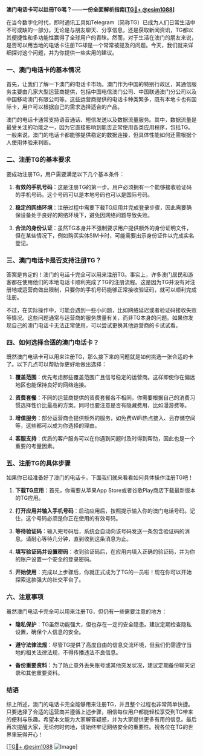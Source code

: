 **澳门电话卡可以註冊TG嗎？——一份全面解析指南[[TG💪+ @esim1088](https://t.me/s/esim1088)]**

在当今数字化时代，即时通讯工具如Telegram（简称TG）已成为人们日常生活中不可或缺的一部分。无论是与朋友聊天、分享信息，还是获取新闻资讯，TG都以其便捷性和多功能性赢得了全球用户的青睐。然而，对于生活在澳门的朋友来说，是否可以用当地的电话卡注册TG却是一个常常被提及的问题。今天，我们就来详细探讨这个问题，并为你提供一些实用的建议。

### 一、澳门电话卡的基本情况

首先，让我们了解一下澳门的电话卡市场。澳门作为中国的特别行政区，其通信服务主要由几家大型运营商提供，包括中国电信澳门公司、中国联通澳门分公司以及中国移动澳门有限公司等。这些运营商提供的电话卡种类繁多，既有本地卡也有国际卡，用户可以根据自己的需求选择适合的产品。

澳门的电话卡通常支持语音通话、短信发送以及数据流量服务。其中，数据流量是最受关注的功能之一，因为它直接影响到能否正常使用各类应用程序，包括TG。一般来说，澳门的电话卡都能够提供稳定的数据连接，但具体性能如何还需根据个人使用体验来判断。

### 二、注册TG的基本要求

要成功注册TG，用户需要满足以下几个基本条件：

1. **有效的手机号码**：这是注册TG的第一步。用户必须拥有一个能够接收验证码的手机号码。这个号码可以是本地号码也可以是国际号码。
   
2. **稳定的网络环境**：注册过程中需要下载TG应用并完成登录步骤，因此需要确保设备处于良好的网络环境下，避免因网络问题导致失败。

3. **合法的身份认证**：虽然TG本身并不强制要求用户提供额外的身份证明文件，但在某些情况下，例如购买实体SIM卡时，可能需要出示身份证件以完成实名登记。

### 三、澳门电话卡是否支持注册TG？

答案是肯定的！澳门的电话卡完全可以用来注册TG。事实上，许多澳门居民和游客都在使用他们的本地电话卡顺利完成了TG的注册流程。这是因为TG并没有对注册地或运营商做出限制，只要你的手机号码能够正常接收验证码，就可以顺利完成注册。

不过，在实际操作中，可能会遇到一些小问题，比如网络延迟或者验证码接收失败等情况。这些问题通常与运营商的服务质量有关，而非TG本身的问题。如果你发现自己的澳门电话卡无法正常使用，可以尝试更换其他运营商的卡试试看。

### 四、如何选择合适的澳门电话卡？

既然澳门电话卡可以用来注册TG，那么接下来的问题就是如何挑选一张合适的卡了。以下几点可以帮助你更好地做出选择：

1. **覆盖范围**：优先考虑那些覆盖范围广且信号稳定的运营商。这样即使你在偏远地区也能保持良好的网络连接。

2. **资费套餐**：不同的运营商提供的资费套餐各不相同，你需要根据自己的消费习惯选择性价比最高的方案。同时也要注意是否有隐藏费用，比如漫游费等。

3. **增值服务**：部分运营商会提供额外的服务，如免费WiFi热点接入、云存储空间等，这些都可以成为你选择的理由。

4. **客服支持**：优质的客户服务可以在你遇到问题时及时得到帮助，因此也是一个重要的考量因素。

### 五、注册TG的具体步骤

如果你已经准备好了澳门的电话卡，下面我们就来看看如何具体操作注册TG吧！

1. **下载TG应用**：首先，你需要从苹果App Store或者谷歌Play商店下载最新版本的TG应用。

2. **打开应用并输入手机号码**：启动应用后，按照提示输入你的澳门电话号码。记住，这个号码必须是你正在使用的有效号码。

3. **等待验证码**：输入完号码后，系统会自动向该号码发送一条包含验证码的消息。请耐心等待几分钟，直到收到这条消息为止。

4. **填写验证码并设置密码**：收到验证码后，在应用内填入正确的验证码，并为你的账户设置一个安全的登录密码。

5. **开始使用**：完成以上步骤后，你就正式成为了TG的一员啦！现在你可以开始探索这款强大的社交平台了。

### 六、注意事项

虽然澳门电话卡完全可以用来注册TG，但仍有一些需要注意的地方：

- **隐私保护**：TG虽然功能强大，但也存在一定的安全隐患。建议定期检查隐私设置，确保个人信息的安全。
  
- **遵守法律法规**：尽管TG提供了高度自由的信息交流环境，但我们仍需遵守当地的相关法律法规，不得传播违法不良信息。

- **备份重要资料**：为了防止意外丢失账号或其他突发状况，建议定期备份聊天记录和其他重要资料。

### 结语

综上所述，澳门的电话卡完全能够用来注册TG，并且整个过程也非常简单快捷。只要选择了合适的运营商并遵循上述步骤，相信每位用户都能轻松享受到TG带来的便利与乐趣。希望本文能为大家解答疑惑，并为大家提供更多有用的信息。最后再次提醒大家，无论何时何地，请始终牢记网络安全的重要性。祝各位在TG的世界里玩得开心！

[[TG💪+ @esim1088](https://t.me/s/esim1088) ![Image](https://i.postimg.cc/4NQfJmqS/Snipaste-2025-05-13-00-14-12.png)]